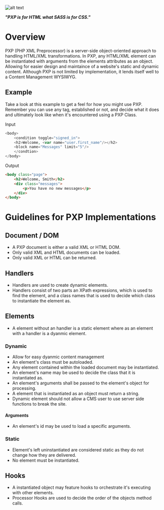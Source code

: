 ![alt text](https://github.com/hxtree/PXP/raw/master/site/assets/images/pxp/logo/179x100.jpg "PXP")

***"PXP is for HTML what SASS is for CSS."***

# Overview
PXP (PHP XML Preprocessor) is a server-side object-oriented approach to handling HTML/XML transformations.
In PXP, any HTML/XML element can be instantiated with arguments from the elements attributes as an object. 
Allowing for easier design and maintaince of a website's static and dynamic content. Although PXP is not 
limited by implementation, it lends itself well to a Content Management WYSIWYG.

## Example
Take a look at this example to get a feel for how you might use PXP. Remember you can use any tag, 
established or not, and decide what it does and ultimately look like when it's encountered using a 
PXP Class.

Input
```php
<body>
    <condition toggle="signed_in">
	<h2>Welcome, <var name="user.first_name"/></h2>
	<block name="Messages" limit="5"/>
    </condtion>
</body>
```

Output
```HTML
<body class="page">
	<h2>Welcome, Smith</h2>
	<div class="messages">
		<p>You have no new messages</p>
	</div>
</body>
```

# Guidelines for PXP Implementations
## Document / DOM
* A PXP document is either a valid XML or HTML DOM.  
* Only valid XML and HTML documents can be loaded.
* Only valid XML or HTML can be returned.
## Handlers
* Handlers are used to create dynamic elements.
* Handlers consist of two parts an XPath expressions, which is used to find the element, and a class names that is used to decide which class to instantiate the element as.
## Elements
* A element without an handler is a static element where as an element with a handler is a dyanmic element.
### Dynamic
* Allow for easy dyanmic content management
* An element's class must be autoloaded.
* Any element contained within the loaded document may be instantiated.
* An element's name may be used to decide the class that it is instantiated as.
* An element's arguments shall be passed to the element's object for processing.
* A element that is instantiated as an object must return a string.
* Dynamic element should not allow a CMS user to use server side functions to break the site.
#### Arguments
* An element's id may be used to load a specific arguments.
### Static
* Element's left uninstantiated are considered static as they do not change how they are delivered.
* No element must be instantiated.
## Hooks
* A instantiated object may feature hooks to orchestrate it's executing with other elements.
* Processor Hooks are used to decide the order of the objects method calls.